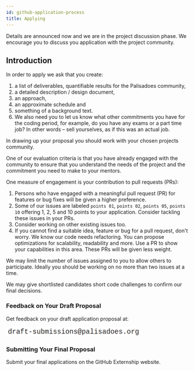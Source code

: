 ```yaml
---
id: github-application-process
title: Applying
---
```


Details are announced now and we are in the project discussion phase. We encourage you to discuss you application with the project community.

## Introduction

In order to apply we ask that you create:

1. a list of deliverables, quantifiable results for the Palisadoes community,
1. a detailed description / design document,
1. an approach,
1. an approximate schedule and
1. something of a background text.
1. We also need you to let us know what other commitments you have for the coding period, for example, do you have any exams or a part time job? In other words &#8211; sell yourselves, as if this was an actual job.

In drawing up your proposal you should work with your chosen projects community.

One of our evaluation criteria is that you have already engaged with the community to ensure that you understand the needs of the project and the commitment you need to make to your mentors.

One measure of engagement is your contribution to pull requests (PRs):

1. Persons who have engaged with a meaningful pull request (PR) for features or bug fixes will be given a higher preference.
1. Some of our issues are labeled `points 01`, `points 02`, `points 05`, `points 10` offering 1, 2, 5 and 10 points to your application. Consider tackling these issues in your PRs.
1. Consider working on other existing issues too.
1. If you cannot find a suitable idea, feature or bug for a pull request, don't worry. We know our code needs refactoring. You can propose optimizations for scalability, readability and more. Use a PR to show your capabilities in this area. These PRs will be given less weight.

We may limit the number of issues assigned to you to allow others to participate. Ideally you should be working on no more than two issues at a time.

We may give shortlisted candidates short code challenges to confirm our final decisions.

### Feedback on Your Draft Proposal

Get feedback on your draft application proposal at:

![img](/img/email/draft-submissions.png)

### Submitting Your Final Proposal

Submit your final applications on the GitHub Externship website.
